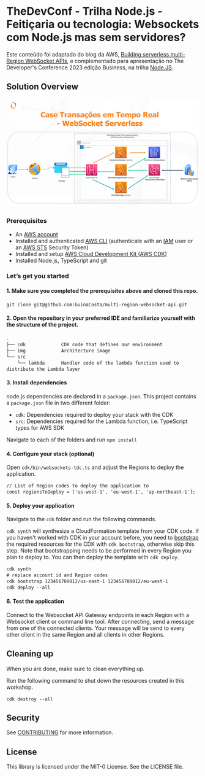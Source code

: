 # TheDevConf - Trilha Node.js - Feitiçaria ou tecnologia: Websockets com Node.js mas sem servidores?

Este conteúdo foi adaptado do blog da AWS, [Building serverless multi-Region WebSocket APIs](https://aws.amazon.com/blogs/compute/building-serverless-multi-region-websocket-apis/), e complementado para apresentação no The Developer's Conference 2023 edição Business, na trilha [Node.JS](https://thedevconf.com/tdc/2023/business/trilha-node-js).

## Solution Overview

![Diagram](img/presentation-architecture.png)

### Prerequisites

- An [AWS account](https://portal.aws.amazon.com/billing/signup#/start)
- Installed and authenticated [AWS CLI](https://docs.aws.amazon.com/en_pv/cli/latest/userguide/cli-chap-install.html) (authenticate with an [IAM](https://docs.aws.amazon.com/IAM/latest/UserGuide/getting-started.html) user or an [AWS STS](https://docs.aws.amazon.com/STS/latest/APIReference/Welcome.html) Security Token)
- Installed and setup [AWS Cloud Development Kit (AWS CDK)](https://docs.aws.amazon.com/cdk/latest/guide/getting_started.html)
- Installed Node.js, TypeScript and git


### Let’s get you started

#### 1. Make sure you completed the prerequisites above and cloned this repo.

```
git clone git@github.com:GuinaCosta/multi-region-websocket-api.git
```

#### 2. Open the repository in your preferred IDE and familiarize yourself with the structure of the project.

```
.
├── cdk             CDK code that defines our environment
├── img             Architecture image
└── src
    └── lambda      Handler code of the lambda function used to distribute the Lambda layer
```


#### 3. Install dependencies

node.js dependencies are declared in a `package.json`.
This project contains a `package.json` file in two different folder: 
- `cdk`: Dependencies required to deploy your stack with the CDK
- `src`: Dependencies required for the Lambda function, i.e. TypeScript types for AWS SDK 

Navigate to each of the folders and run `npm install`

#### 4. Configure your stack (optional)

Open `cdk/bin/websockets-tdc.ts` and adjust the Regions to deploy the application.

```
// List of Region codes to deploy the application to
const regionsToDeploy = ['us-west-1', 'eu-west-1', 'ap-northeast-1'];
```

#### 5. Deploy your application

Navigate to the `cdk` folder and run the following commands. 

`cdk synth` will synthesize a CloudFormation template from your CDK code. If you haven't worked with CDK in your account before, you need to [bootstrap](https://docs.aws.amazon.com/cdk/v2/guide/bootstrapping.html) the required resources for the CDK with `cdk bootstrap`, otherwise skip this step. Note that bootstrapping needs to be performed in every Region you plan to deploy to. You can then deploy the template with `cdk deploy`.


```
cdk synth 
# replace account id and Region codes
cdk bootstrap 123456789012/us-east-1 123456789012/eu-west-1 
cdk deploy --all
```

#### 6. Test the application

Connect to the Websocket API Gateway endpoints in each Region with a Websocket client or command line tool. After connecting, send a message from one of the connected clients. Your message will be send to every other client in the same Region and all clients in other Regions.

## Cleaning up

When you are done, make sure to clean everything up.

Run the following command to shut down the resources created in this workshop.

```
cdk destroy --all
```

## Security

See [CONTRIBUTING](CONTRIBUTING.md#security-issue-notifications) for more information.

## License

This library is licensed under the MIT-0 License. See the LICENSE file.
